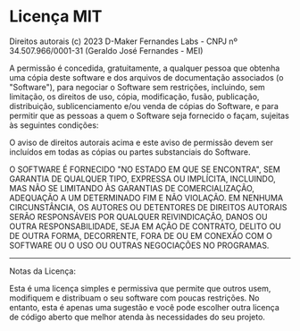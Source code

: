 # Licença MIT

Direitos autorais (c) 2023 D-Maker Fernandes Labs - CNPJ nº 34.507.966/0001-31 (Geraldo José Fernandes - MEI)

A permissão é concedida, gratuitamente, a qualquer pessoa que obtenha uma cópia deste software e dos arquivos de documentação associados (o "Software"), para negociar o Software sem restrições, incluindo, sem limitação, os direitos de uso, cópia, modificação, fusão, publicação, distribuição, sublicenciamento e/ou venda de cópias do Software, e para permitir que as pessoas a quem o Software seja fornecido o façam, sujeitas às seguintes condições:

O aviso de direitos autorais acima e este aviso de permissão devem ser incluídos em todas as cópias ou partes substanciais do Software.

O SOFTWARE É FORNECIDO "NO ESTADO EM QUE SE ENCONTRA", SEM GARANTIA DE QUALQUER TIPO, EXPRESSA OU IMPLÍCITA, INCLUINDO, MAS NÃO SE LIMITANDO ÀS GARANTIAS DE COMERCIALIZAÇÃO, ADEQUAÇÃO A UM DETERMINADO FIM E NÃO VIOLAÇÃO. EM NENHUMA CIRCUNSTÂNCIA, OS AUTORES OU DETENTORES DE DIREITOS AUTORAIS SERÃO RESPONSÁVEIS POR QUALQUER REIVINDICAÇÃO, DANOS OU OUTRA RESPONSABILIDADE, SEJA EM AÇÃO DE CONTRATO, DELITO OU DE OUTRA FORMA, DECORRENTE, FORA DE OU EM CONEXÃO COM O SOFTWARE OU O USO OU OUTRAS NEGOCIAÇÕES NO PROGRAMAS.

---
Notas da Licença:

Esta é uma licença simples e permissiva que permite que outros usem, modifiquem e distribuam o seu software com poucas restrições. No entanto, esta é apenas uma sugestão e você pode escolher outra licença de código aberto que melhor atenda às necessidades do seu projeto.
